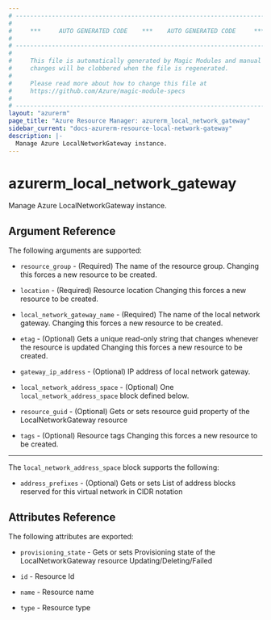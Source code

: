 ```yaml
---
# ----------------------------------------------------------------------------
#
#     ***     AUTO GENERATED CODE    ***    AUTO GENERATED CODE     ***
#
# ----------------------------------------------------------------------------
#
#     This file is automatically generated by Magic Modules and manual
#     changes will be clobbered when the file is regenerated.
#
#     Please read more about how to change this file at
#     https://github.com/Azure/magic-module-specs
#
# ----------------------------------------------------------------------------
layout: "azurerm"
page_title: "Azure Resource Manager: azurerm_local_network_gateway"
sidebar_current: "docs-azurerm-resource-local-network-gateway"
description: |-
  Manage Azure LocalNetworkGateway instance.
---
```


# azurerm_local_network_gateway

Manage Azure LocalNetworkGateway instance.


## Argument Reference

The following arguments are supported:

* `resource_group` - (Required) The name of the resource group. Changing this forces a new resource to be created.

* `location` - (Required) Resource location Changing this forces a new resource to be created.

* `local_network_gateway_name` - (Required) The name of the local network gateway. Changing this forces a new resource to be created.

* `etag` - (Optional) Gets a unique read-only string that changes whenever the resource is updated Changing this forces a new resource to be created.

* `gateway_ip_address` - (Optional) IP address of local network gateway.

* `local_network_address_space` - (Optional) One `local_network_address_space` block defined below.

* `resource_guid` - (Optional) Gets or sets resource guid property of the LocalNetworkGateway resource

* `tags` - (Optional) Resource tags Changing this forces a new resource to be created.

---

The `local_network_address_space` block supports the following:

* `address_prefixes` - (Optional) Gets or sets List of address blocks reserved for this virtual network in CIDR notation

## Attributes Reference

The following attributes are exported:

* `provisioning_state` - Gets or sets Provisioning state of the LocalNetworkGateway resource Updating/Deleting/Failed

* `id` - Resource Id

* `name` - Resource name

* `type` - Resource type
